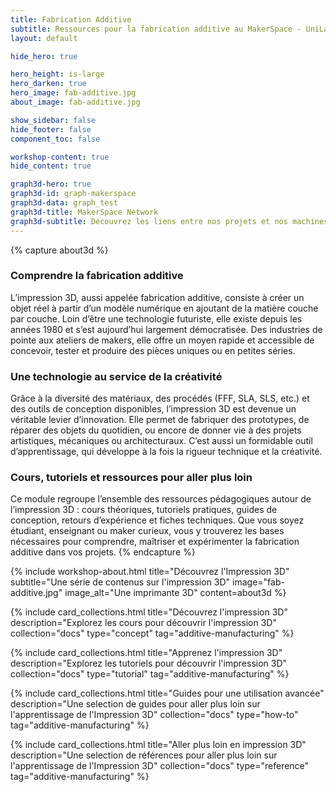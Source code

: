 ```yaml
---
title: Fabrication Additive
subtitle: Ressources pour la fabrication additive au MakerSpace - UniLaSalle Amiens
layout: default

hide_hero: true

hero_height: is-large
hero_darken: true
hero_image: fab-additive.jpg
about_image: fab-additive.jpg

show_sidebar: false
hide_footer: false
component_toc: false

workshop-content: true
hide_content: true

graph3d-hero: true
graph3d-id: graph-makerspace
graph3d-data: graph_test
graph3d-title: MakerSpace Network
graph3d-subtitle: Découvrez les liens entre nos projets et nos machines
---
```


<!-- tab:presentation -->
{% capture about3d %}
### Comprendre la fabrication additive

L’impression 3D, aussi appelée fabrication additive, consiste à créer un objet réel à partir d’un modèle numérique en ajoutant de la matière couche par couche. Loin d’être une technologie futuriste, elle existe depuis les années 1980 et s’est aujourd’hui largement démocratisée. Des industries de pointe aux ateliers de makers, elle offre un moyen rapide et accessible de concevoir, tester et produire des pièces uniques ou en petites séries.

### Une technologie au service de la créativité

Grâce à la diversité des matériaux, des procédés (FFF, SLA, SLS, etc.) et des outils de conception disponibles, l’impression 3D est devenue un véritable levier d’innovation. Elle permet de fabriquer des prototypes, de réparer des objets du quotidien, ou encore de donner vie à des projets artistiques, mécaniques ou architecturaux. C’est aussi un formidable outil d’apprentissage, qui développe à la fois la rigueur technique et la créativité.

### Cours, tutoriels et ressources pour aller plus loin

Ce module regroupe l’ensemble des ressources pédagogiques autour de l’impression 3D : cours théoriques, tutoriels pratiques, guides de conception, retours d’expérience et fiches techniques. Que vous soyez étudiant, enseignant ou maker curieux, vous y trouverez les bases nécessaires pour comprendre, maîtriser et expérimenter la fabrication additive dans vos projets.
{% endcapture %}

{% include workshop-about.html
   title="Découvrez l'Impression 3D"
   subtitle="Une série de contenus sur l'impression 3D"
   image="fab-additive.jpg"
   image_alt="Une imprimante 3D"
   content=about3d
%}
<!-- /tab:presentation -->

<!-- tab:concepts -->
{% include card_collections.html
  title="Découvrez l'impression 3D"
  description="Explorez les cours pour découvrir l'impression 3D"
  collection="docs"
  type="concept"
  tag="additive-manufacturing"
%}
<!-- /tab:concepts -->

<!-- tab:tutoriels -->
{% include card_collections.html
  title="Apprenez l'impression 3D"
  description="Explorez les tutoriels pour découvrir l'impression 3D"
  collection="docs"
  type="tutorial"
  tag="additive-manufacturing"
%}
<!-- /tab:tutoriels -->

<!-- tab:guides -->
{% include card_collections.html
  title="Guides pour une utilisation avancée"
  description="Une selection de guides pour aller plus loin sur l'apprentissage de l'Impression 3D"
  collection="docs"
  type="how-to"
  tag="additive-manufacturing"
%}
<!-- /tab:guides -->

<!-- tab:reference -->
{% include card_collections.html
  title="Aller plus loin en impression 3D"
  description="Une selection de références pour aller plus loin sur l'apprentissage de l'Impression 3D"
  collection="docs"
  type="reference"
  tag="additive-manufacturing"
%}
<!-- /tab:reference -->

